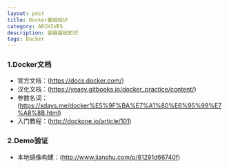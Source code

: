 ```yaml
---
layout: post
title: Docker基础知识
category: ARCHIVES
description: 容器基础知识
tags: Docker
---
```


### 1.Docker文档
* 官方文档：(https://docs.docker.com/)
* 汉化文档：(https://yeasy.gitbooks.io/docker_practice/content/)
* 参数名词：(https://xdays.me/docker%E5%9F%BA%E7%A1%80%E6%95%99%E7%A8%8B.html)
* 入门教程：(http://dockone.io/article/101)

### 2.Demo验证
* 本地镜像构建：(http://www.jianshu.com/p/81291d66740f)
